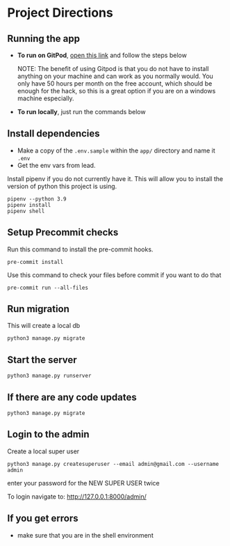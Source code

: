 # Project Directions

## Running the app

- **To run on GitPod**, [open this link](https://gitpod.io/#https://github.com/Muka-is-home/api) and follow the steps below

  NOTE: The benefit of using Gitpod is that you do not have to install anything on your machine and can work as you normally would. You only have 50 hours per month on the free account, which should be enough for the hack, so this is a great option if you are on a windows machine especially.

- **To run locally**, just run the commands below

## Install dependencies

- Make a copy of the `.env.sample` within the `app/` directory and name it `.env`
- Get the env vars from lead.

Install pipenv if you do not currently have it. This will allow you to install the version of python this project is using.

```shell
pipenv --python 3.9
pipenv install
pipenv shell
```

## Setup Precommit checks

Run this command to install the pre-commit hooks.

```shell
pre-commit install
```

Use this command to check your files before commit if you want to do that

```shell
pre-commit run --all-files
```

## Run migration

This will create a local db

```shell
python3 manage.py migrate
```

## Start the server

```shell
python3 manage.py runserver
```

## If there are any code updates

```shell
python3 manage.py migrate
```

## Login to the admin

Create a local super user

```shell
python3 manage.py createsuperuser --email admin@gmail.com --username admin
```

enter your password for the NEW SUPER USER twice

To login navigate to: <http://127.0.0.1:8000/admin/>

## If you get errors

- make sure that you are in the shell environment

